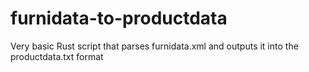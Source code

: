 # furnidata-to-productdata
Very basic Rust script that parses furnidata.xml and outputs it into the productdata.txt format
